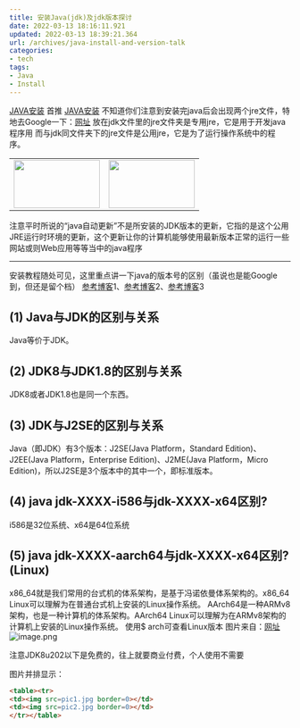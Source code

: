 ```yaml
---
title: 安装Java(jdk)及jdk版本探讨
date: 2022-03-13 18:16:11.921
updated: 2022-03-13 18:39:21.364
url: /archives/java-install-and-version-talk
categories: 
- tech
tags: 
- Java
- Install
---
```



[JAVA安装](https://segmentfault.com/a/1190000039862163) 首推
[JAVA安装](https://juejin.cn/post/6844903937095499789) 
不知道你们注意到安装完java后会出现两个jre文件，特地去Google一下：[网址](https://blog.csdn.net/weixin_45948234/article/details/111474003)
放在jdk文件里的jre文件夹是专用jre，它是用于开发java程序用
而与jdk同文件夹下的jre文件是公用jre，它是为了运行操作系统中的程序。
<table><tr>
<td><img src="https://pic.keepjolly.com/halo%2Fblog%2Fjava_version%2Fimage.png" width = "154" height = "86" /></td>
<td><img src="https://pic.keepjolly.com/halo%2Fblog%2Fjava_version%2Fimage%20(1).png" width = "154" height = "86"/></td>
</tr></table> 
注意平时所说的“java自动更新”不是所安装的JDK版本的更新，它指的是这个公用JRE运行时环境的更新，这个更新让你的计算机能够使用最新版本正常的运行一些网站或则Web应用等等当中的java程序

---

安装教程随处可见，这里重点讲一下java的版本号的区别（虽说也是能Google到，但还是留个档）
[参考博客](https://www.jianshu.com/p/661dcc6e73ee)1、[参考博客](https://www.modb.pro/db/85249)2、[参考博客](https://candy.blog.csdn.net/article/details/110434437)3
## (1) Java与JDK的区别与关系
Java等价于JDK。
## (2) JDK8与JDK1.8的区别与关系
JDK8或者JDK1.8也是同一个东西。
## (3) JDK与J2SE的区别与关系
Java（即JDK）有3个版本：J2SE(Java Platform，Standard Edition)、J2EE(Java Platform，Enterprise Edition)、J2ME(Java Platform，Micro Edition)，所以J2SE是3个版本中的其中一个，即标准版本。
## (4) java jdk-XXXX-i586与jdk-XXXX-x64区别?
i586是32位系统、x64是64位系统
## (5) java jdk-XXXX-aarch64与jdk-XXXX-x64区别?(Linux)
x86_64就是我们常用的台式机的体系架构，是基于冯诺依曼体系架构的。x86_64 Linux可以理解为在普通台式机上安装的Linux操作系统。
AArch64是一种ARMv8架构，也是一种计算机的体系架构。AArch64 Linux可以理解为在ARMv8架构的计算机上安装的Linux操作系统。
使用$ arch可查看Linux版本 图片来自：[网址](https://candy.blog.csdn.net/article/details/110434437)
![image.png](https://pic.keepjolly.com/halo%2Fblog%2Fjava_version%2Fimage%20(2).png)

注意JDK8u202以下是免费的，往上就要商业付费，个人使用不需要

图片并排显示：
```html
<table><tr>
<td><img src=pic1.jpg border=0></td>
<td><img src=pic2.jpg border=0></td>
</tr></table>

```
